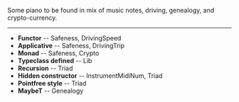 Some piano to be found in mix of music notes, driving, genealogy, and crypto-currency. 

---

* **Functor**  -- Safeness, DrivingSpeed
* **Applicative** -- Safeness, DrivingTrip
* **Monad** -- Safeness, Crypto
* **Typeclass defined** -- Lib
* **Recursion** -- Triad
* **Hidden constructor** -- InstrumentMidiNum, Triad
* **Pointfree style** -- Triad
* **MaybeT** -- Genealogy